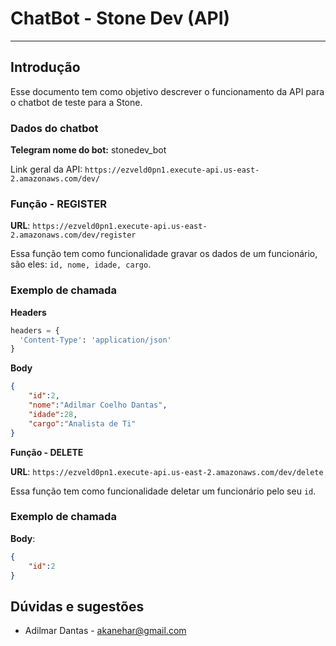 # ChatBot - Stone Dev (API) 

------

## Introdução

Esse documento tem como objetivo descrever o funcionamento da API para o chatbot de teste para a Stone.

### Dados  do chatbot 

**Telegram nome do bot:** stonedev_bot 

Link geral da API: `https://ezveld0pn1.execute-api.us-east-2.amazonaws.com/dev/`



###  Função - REGISTER

**URL**: `https://ezveld0pn1.execute-api.us-east-2.amazonaws.com/dev/register`

Essa função tem como funcionalidade gravar os dados de um funcionário, são eles: `id, nome, idade, cargo`.

### Exemplo de chamada 

**Headers**

```python
headers = {
  'Content-Type': 'application/json'
}
```

**Body** 

```json
{
    "id":2,
    "nome":"Adilmar Coelho Dantas",
    "idade":28,
    "cargo":"Analista de Ti"
}
```

**Função - DELETE**

**URL**: `https://ezveld0pn1.execute-api.us-east-2.amazonaws.com/dev/delete`

Essa função tem como funcionalidade deletar um funcionário pelo seu `id`.

### Exemplo de chamada 

**Body**:

```json
{
    "id":2
}
```



## Dúvidas e sugestões 

- Adilmar Dantas - akanehar@gmail.com